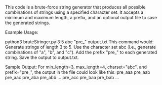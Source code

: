 This code is a brute-force string generator that produces all possible combinations of strings using a specified character set. It accepts a minimum and maximum length, a prefix, and an optional output file to save the generated strings.

Example Usage:

python3 bruteStringer.py 3 5 abc "pre_" output.txt
This command would:
Generate strings of length 3 to 5.
Use the character set abc (i.e., generate combinations of "a", "b", and "c").
Add the prefix "pre_" to each generated string.
Save the output to output.txt.

Sample Output:
For min_length=3, max_length=4, charset="abc", and prefix="pre_", the output in the file could look like this:
pre_aaa
pre_aab
pre_aac
pre_aba
pre_abb
...
pre_acc
pre_baa
pre_bab
...
